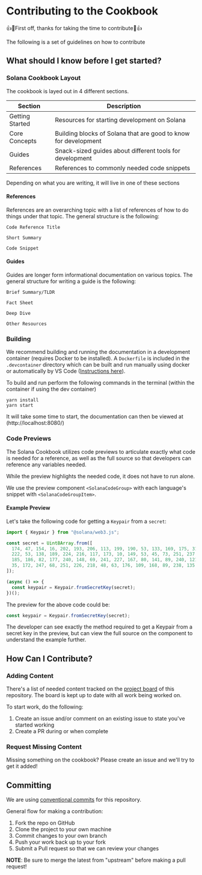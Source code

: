 # Contributing to the Cookbook

👍🎉First off, thanks for taking the time to contribute🎉👍

The following is a set of guidelines on how to contribute

## What should I know before I get started?

### Solana Cookbook Layout

The cookbook is layed out in 4 different sections.

| Section         | Description                                                     |
| --------------- | --------------------------------------------------------------- |
| Getting Started | Resources for starting development on Solana                    |
| Core Concepts   | Building blocks of Solana that are good to know for development |
| Guides          | Snack-sized guides about different tools for development        |
| References      | References to commonly needed code snippets                     |

Depending on what you are writing, it will live in one of these sections

#### References

References are an overarching topic with a list of references of how to do
things under that topic. The general structure is the following:

```
Code Reference Title

Short Summary

Code Snippet
```

#### Guides

Guides are longer form informational documentation on various topics.
The general structure for writing a guide is the following:

```
Brief Summary/TLDR

Fact Sheet

Deep Dive

Other Resources
```

### Building

We recommend building and running the documentation in a development container
(requires Docker to be installed).
A `Dockerfile` is included in the `.devcontainer` directory which can be built
and run manually using docker or automatically by VS Code
([Instructions here](https://code.visualstudio.com/docs/remote/containers)).

To build and run perform the following commands in the terminal
(within the container if using the dev container)

```
yarn install
yarn start
```

It will take some time to start, the documentation can then be viewed
at (http://localhost:8080/)

### Code Previews

The Solana Cookbook utilizes code previews to articulate exactly what code is needed
for a reference, as well as the full source so that developers can reference any variables
needed.

While the preview highlights the needed code, it does not have to run alone.

We use the preview component `<SolanaCodeGroup>` with each language's snippet with
`<SolanaCodeGroupItem>`.

#### Example Preview

Let's take the following code for getting a `Keypair` from a `secret`:

```javascript
import { Keypair } from "@solana/web3.js";

const secret = Uint8Array.from([
  174, 47, 154, 16, 202, 193, 206, 113, 199, 190, 53, 133, 169, 175, 31, 56,
  222, 53, 138, 189, 224, 216, 117, 173, 10, 149, 53, 45, 73, 251, 237, 246, 15,
  185, 186, 82, 177, 240, 148, 69, 241, 227, 167, 80, 141, 89, 240, 121, 121,
  35, 172, 247, 68, 251, 226, 218, 48, 63, 176, 109, 168, 89, 238, 135,
]);

(async () => {
  const keypair = Keypair.fromSecretKey(secret);
})();
```

The preview for the above code could be:

```javascript
const keypair = Keypair.fromSecretKey(secret);
```

The developer can see exactly the method required to get a Keypair from a secret key
in the preview, but can view the full source on the component to understand the example
further.

## How Can I Contribute?

### Adding Content

There's a list of needed content tracked on the [project board](https://github.com/solana-developers/solana-cookbook/projects/1) of this repository.
The board is kept up to date with all work being worked on.

To start work, do the following:

1. Create an issue and/or comment on an existing issue to state you've started working
2. Create a PR during or when complete

### Request Missing Content

Missing something on the cookbook? Please create an issue and we'll try to get it added!

## Committing

We are using [conventional commits](https://www.conventionalcommits.org/en/v1.0.0/)
for this repository.

General flow for making a contribution:

1. Fork the repo on GitHub
2. Clone the project to your own machine
3. Commit changes to your own branch
4. Push your work back up to your fork
5. Submit a Pull request so that we can review your changes

**NOTE**: Be sure to merge the latest from "upstream" before making a
pull request!
